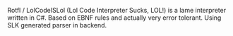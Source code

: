 Rotfl / LolCodeISLol (Lol Code Interpreter Sucks, LOL!) is a lame interpreter written in C#. Based on EBNF rules and actually very error tolerant.
Using SLK generated parser in backend.